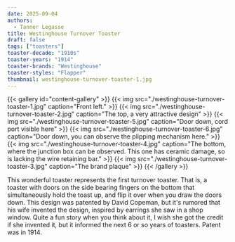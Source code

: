 ```yaml
---
date: 2025-09-04
authors:
  - Tanner Legasse
title: Westinghouse Turnover Toaster
draft: false
tags: ["toasters"]
toaster-decade: "1910s"
toaster-years: "1914"
toaster-brands: "Westinghouse"
toaster-styles: "Flapper"
thumbnail: westinghouse-turnover-toaster-1.jpg
---
```

{{< gallery id="content-gallery" >}}
  {{< img src="./westinghouse-turnover-toaster-1.jpg" caption="Front left." >}}
  {{< img src="./westinghouse-turnover-toaster-2.jpg" caption="The top, a very attractive design" >}}
  {{< img src="./westinghouse-turnover-toaster-5.jpg" caption="Door down, cord port visible here" >}}
  {{< img src="./westinghouse-turnover-toaster-6.jpg" caption="Door down, you can observe the plipping mechanism here." >}}
  {{< img src="./westinghouse-turnover-toaster-4.jpg" caption="The bottom, where the junction box can be observed. This one has ceramic damage, so is lacking the wire retaining bar." >}}
  {{< img src="./westinghouse-turnover-toaster-3.jpg" caption="The brand plaque" >}}
{{< /gallery >}}

This wonderful toaster represents the first turnover toaster. That is, a toaster with doors on the side bearing fingers on the bottom that simultaneously hold the toast up, and flip it over when you draw the doors down. This design was patented by David Copeman, but it's rumored that his wife invented the design, inspired by earrings she saw in a shop window. Quite a fun story when you think about it, I wish she got the credit if she invented it, but it informed the next 6 or so years of toasters. Patent was in 1914.
